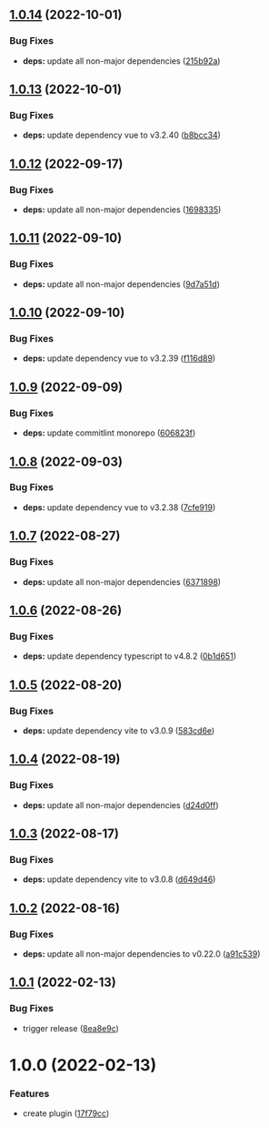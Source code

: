 ## [1.0.14](https://github.com/DerYeger/vite-plugin-ssg-utils/compare/v1.0.13...v1.0.14) (2022-10-01)


### Bug Fixes

* **deps:** update all non-major dependencies ([215b92a](https://github.com/DerYeger/vite-plugin-ssg-utils/commit/215b92ac8ea225890005eea74f91fdaf9d86ea1d))

## [1.0.13](https://github.com/DerYeger/vite-plugin-ssg-utils/compare/v1.0.12...v1.0.13) (2022-10-01)


### Bug Fixes

* **deps:** update dependency vue to v3.2.40 ([b8bcc34](https://github.com/DerYeger/vite-plugin-ssg-utils/commit/b8bcc34b2837d73b8c68b797007a7948ff93ce99))

## [1.0.12](https://github.com/DerYeger/vite-plugin-ssg-utils/compare/v1.0.11...v1.0.12) (2022-09-17)


### Bug Fixes

* **deps:** update all non-major dependencies ([1698335](https://github.com/DerYeger/vite-plugin-ssg-utils/commit/1698335bfcf81d7526b7bab701aaa4103ca3f875))

## [1.0.11](https://github.com/DerYeger/vite-plugin-ssg-utils/compare/v1.0.10...v1.0.11) (2022-09-10)


### Bug Fixes

* **deps:** update all non-major dependencies ([9d7a51d](https://github.com/DerYeger/vite-plugin-ssg-utils/commit/9d7a51d4e3728e140466609e8ef5bae402771f30))

## [1.0.10](https://github.com/DerYeger/vite-plugin-ssg-utils/compare/v1.0.9...v1.0.10) (2022-09-10)


### Bug Fixes

* **deps:** update dependency vue to v3.2.39 ([f116d89](https://github.com/DerYeger/vite-plugin-ssg-utils/commit/f116d898674b85d6cb1430f66c03aa7a70372c9f))

## [1.0.9](https://github.com/DerYeger/vite-plugin-ssg-utils/compare/v1.0.8...v1.0.9) (2022-09-09)


### Bug Fixes

* **deps:** update commitlint monorepo ([606823f](https://github.com/DerYeger/vite-plugin-ssg-utils/commit/606823fdfa97d5f76a11190aa0eae81614c55027))

## [1.0.8](https://github.com/DerYeger/vite-plugin-ssg-utils/compare/v1.0.7...v1.0.8) (2022-09-03)


### Bug Fixes

* **deps:** update dependency vue to v3.2.38 ([7cfe919](https://github.com/DerYeger/vite-plugin-ssg-utils/commit/7cfe9195f70831e19b1f892c5bff9fb8e0ef78b8))

## [1.0.7](https://github.com/DerYeger/vite-plugin-ssg-utils/compare/v1.0.6...v1.0.7) (2022-08-27)


### Bug Fixes

* **deps:** update all non-major dependencies ([6371898](https://github.com/DerYeger/vite-plugin-ssg-utils/commit/6371898c56305d8f7b2cb816c3b702ae919ca618))

## [1.0.6](https://github.com/DerYeger/vite-plugin-ssg-utils/compare/v1.0.5...v1.0.6) (2022-08-26)


### Bug Fixes

* **deps:** update dependency typescript to v4.8.2 ([0b1d651](https://github.com/DerYeger/vite-plugin-ssg-utils/commit/0b1d6514c821d4ed15a8c9166bef529d5a5dfb1f))

## [1.0.5](https://github.com/DerYeger/vite-plugin-ssg-utils/compare/v1.0.4...v1.0.5) (2022-08-20)


### Bug Fixes

* **deps:** update dependency vite to v3.0.9 ([583cd6e](https://github.com/DerYeger/vite-plugin-ssg-utils/commit/583cd6e28e74eb425a35d9c2fb39ddeee1b598a5))

## [1.0.4](https://github.com/DerYeger/vite-plugin-ssg-utils/compare/v1.0.3...v1.0.4) (2022-08-19)


### Bug Fixes

* **deps:** update all non-major dependencies ([d24d0ff](https://github.com/DerYeger/vite-plugin-ssg-utils/commit/d24d0ff11cb3342442e0db8bb16bbd7091eaedfe))

## [1.0.3](https://github.com/DerYeger/vite-plugin-ssg-utils/compare/v1.0.2...v1.0.3) (2022-08-17)


### Bug Fixes

* **deps:** update dependency vite to v3.0.8 ([d649d46](https://github.com/DerYeger/vite-plugin-ssg-utils/commit/d649d468457a92ff087ed1c105e8f1e449c01644))

## [1.0.2](https://github.com/DerYeger/vite-plugin-ssg-utils/compare/v1.0.1...v1.0.2) (2022-08-16)


### Bug Fixes

* **deps:** update all non-major dependencies to v0.22.0 ([a91c539](https://github.com/DerYeger/vite-plugin-ssg-utils/commit/a91c53977d1174ee84bfcfe84e26bb63f8590641))

## [1.0.1](https://github.com/DerYeger/vite-plugin-ssg-utils/compare/v1.0.0...v1.0.1) (2022-02-13)


### Bug Fixes

* trigger release ([8ea8e9c](https://github.com/DerYeger/vite-plugin-ssg-utils/commit/8ea8e9cb61297263e2ee7ddd7781e542f928a0db))

# 1.0.0 (2022-02-13)


### Features

* create plugin ([17f79cc](https://github.com/DerYeger/vite-plugin-ssg-utils/commit/17f79cc612788b47f49488b29cb6c640451c5b5b))
